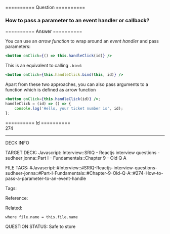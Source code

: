 ========== Question ==========  

### How to pass a parameter to an event handler or callback?  

========== Answer ==========  

You can use an _arrow function_ to wrap around an _event handler_ and pass parameters:

```jsx
<button onClick={() => this.handleClick(id)} />
```

This is an equivalent to calling `.bind`:

```jsx
<button onClick={this.handleClick.bind(this, id)} />
```

Apart from these two approaches, you can also pass arguments to a function which is defined as arrow function

```jsx
<button onClick={this.handleClick(id)} />;
handleClick = (id) => () => {
    console.log('Hello, your ticket number is', id);
};
```

========== Id ==========  
274

---

DECK INFO

TARGET DECK: Javascript::Interview::SRIQ - Reactjs interview questions - sudheer jonna::Part I - Fundamentals::Chapter 9 - Old Q A

FILE TAGS: #Javascript::#Interview::#SRIQ-Reactjs-interview-questions-sudheer-jonna::#Part-I-Fundamentals::#Chapter-9-Old-Q-A::#274-How-to-pass-a-parameter-to-an-event-handle

Tags:

Reference:

Related:

```dataview
where file.name = this.file.name
```
QUESTION STATUS: Safe to store
